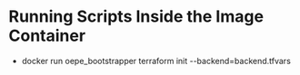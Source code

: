 # Running Scripts Inside the Image Container
-   docker run oepe_bootstrapper terraform init --backend=backend.tfvars